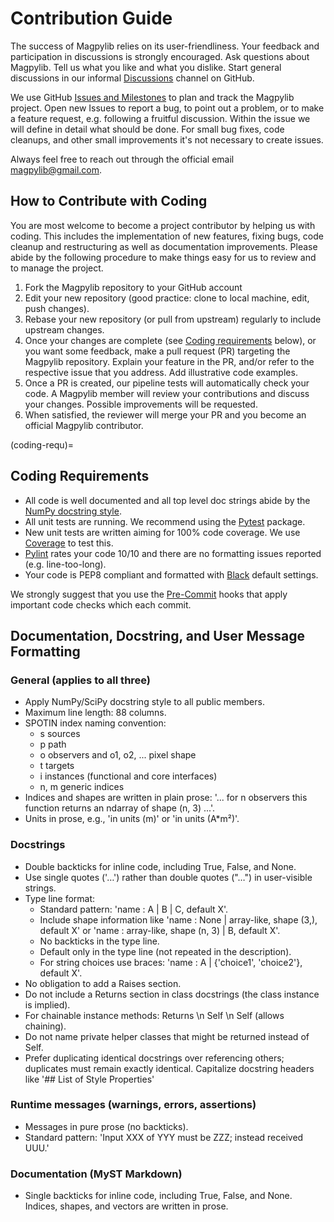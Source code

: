 # Contribution Guide

The success of Magpylib relies on its user-friendliness. Your feedback and
participation in discussions is strongly encouraged. Ask questions about
Magpylib. Tell us what you like and what you dislike. Start general discussions
in our informal [Discussions](https://github.com/magpylib/magpylib/discussions)
channel on GitHub.

We use GitHub
[Issues and Milestones](https://github.com/magpylib/magpylib/issues) to plan and
track the Magpylib project. Open new Issues to report a bug, to point out a
problem, or to make a feature request, e.g. following a fruitful discussion.
Within the issue we will define in detail what should be done. For small bug
fixes, code cleanups, and other small improvements it's not necessary to create
issues.

Always feel free to reach out through the official email <magpylib@gmail.com>.

## How to Contribute with Coding

You are most welcome to become a project contributor by helping us with coding.
This includes the implementation of new features, fixing bugs, code cleanup and
restructuring as well as documentation improvements. Please abide by the
following procedure to make things easy for us to review and to manage the
project.

1. Fork the Magpylib repository to your GitHub account
2. Edit your new repository (good practice: clone to local machine, edit, push
   changes).
3. Rebase your new repository (or pull from upstream) regularly to include
   upstream changes.
4. Once your changes are complete (see [Coding requirements](coding-requ)
   below), or you want some feedback, make a pull request (PR) targeting the
   Magpylib repository. Explain your feature in the PR, and/or refer to the
   respective issue that you address. Add illustrative code examples.
5. Once a PR is created, our pipeline tests will automatically check your code.
   A Magpylib member will review your contributions and discuss your changes.
   Possible improvements will be requested.
6. When satisfied, the reviewer will merge your PR and you become an official
   Magpylib contributor.

(coding-requ)=

## Coding Requirements

- All code is well documented and all top level doc strings abide by the
  [NumPy docstring style](https://numpydoc.readthedocs.io/en/latest/format.html).
- All unit tests are running. We recommend using the
  [Pytest](https://docs.pytest.org/en/7.4.x/) package.
- New unit tests are written aiming for 100% code coverage. We use
  [Coverage](https://coverage.readthedocs.io/en/) to test this.
- [Pylint](https://pylint.readthedocs.io/en/stable/) rates your code 10/10 and
  there are no formatting issues reported (e.g. line-too-long).
- Your code is PEP8 compliant and formatted with
  [Black](https://black.readthedocs.io/en/stable/) default settings.

We strongly suggest that you use the [Pre-Commit](https://pre-commit.com/) hooks
that apply important code checks which each commit.

## Documentation, Docstring, and User Message Formatting

### General (applies to all three)

- Apply NumPy/SciPy docstring style to all public members.
- Maximum line length: 88 columns.
- SPOTIN index naming convention:
  - s sources
  - p path
  - o observers and o1, o2, ... pixel shape
  - t targets
  - i instances (functional and core interfaces)
  - n, m generic indices
- Indices and shapes are written in plain prose: '... for n observers this
  function returns an ndarray of shape (n, 3) ...'.
- Units in prose, e.g., 'in units (m)' or 'in units (A\*m²)'.

### Docstrings

- Double backticks for inline code, including True, False, and None.
- Use single quotes ('…') rather than double quotes ("…") in user-visible
  strings.
- Type line format:
  - Standard pattern: 'name : A | B | C, default X'.
  - Include shape information like 'name : None | array-like, shape (3,),
    default X' or 'name : array-like, shape (n, 3) | B, default X'.
  - No backticks in the type line.
  - Default only in the type line (not repeated in the description).
  - For string choices use braces: 'name : A | {'choice1', 'choice2'}, default
    X'.
- No obligation to add a Raises section.
- Do not include a Returns section in class docstrings (the class instance is
  implied).
- For chainable instance methods: Returns \n Self \n Self (allows chaining).
- Do not name private helper classes that might be returned instead of Self.
- Prefer duplicating identical docstrings over referencing others; duplicates
  must remain exactly identical.
  Capitalize docstring headers like '## List of Style Properties'

### Runtime messages (warnings, errors, assertions)

- Messages in pure prose (no backticks).
- Standard pattern: 'Input XXX of YYY must be ZZZ; instead received UUU.'

### Documentation (MyST Markdown)

- Single backticks for inline code, including True, False, and None. Indices,
  shapes, and vectors are written in prose.
